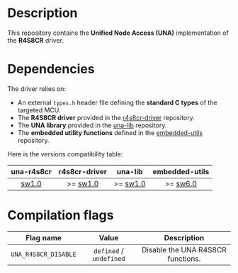 # Description

This repository contains the **Unified Node Access (UNA)** implementation of the **R4S8CR** driver.

# Dependencies

The driver relies on:

* An external `types.h` header file defining the **standard C types** of the targeted MCU.
* The **R4S8CR driver** provided in the [r4s8cr-driver](https://github.com/Ludovic-Lesur/r4s8cr-driver) repository.
* The **UNA library** provided in the [una-lib](https://github.com/Ludovic-Lesur/una-lib) repository.
* The **embedded utility functions** defined in the [embedded-utils](https://github.com/Ludovic-Lesur/embedded-utils) repository.

Here is the versions compatibility table:

| **una-r4s8cr** | **r4s8cr-driver** | **una-lib** | **embedded-utils** |
|:---:|:---:|:---:|:---:|
| [sw1.0](https://github.com/Ludovic-Lesur/una-r4s8cr/releases/tag/sw1.0) | >= [sw1.0](https://github.com/Ludovic-Lesur/r4s8cr-driver/releases/tag/sw1.0) | >= [sw1.0](https://github.com/Ludovic-Lesur/una-lib/releases/tag/sw1.0) | >= [sw6.0](https://github.com/Ludovic-Lesur/embedded-utils/releases/tag/sw6.0) |

# Compilation flags

| **Flag name** | **Value** | **Description** |
|:---:|:---:|:---:|
| `UNA_R4S8CR_DISABLE` | `defined` / `undefined` | Disable the UNA R4S8CR functions. |
